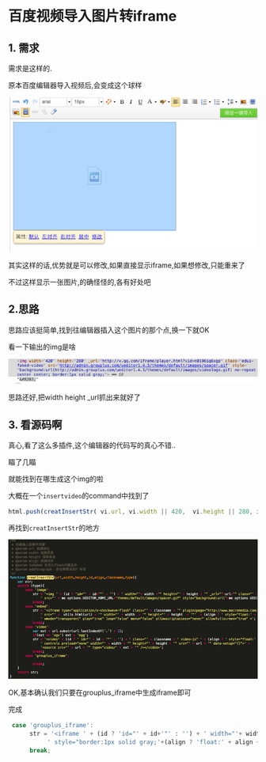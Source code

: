 # 百度视频导入图片转iframe

## 1. 需求

需求是这样的.

原本百度编辑器导入视频后,会变成这个球样

![原视频导视频](QQ20160426-4.png)

其实这样的话,优势就是可以修改,如果直接显示iframe,如果想修改,只能重来了

不过这样显示一张图片,的确怪怪的,各有好处吧

## 2.思路

思路应该挺简单,找到往编辑器插入这个图片的那个点,换一下就OK

看一下输出的img是啥

![思路](QQ20160426-5.png)

思路还好,把width height _url抓出来就好了

## 3. 看源码啊

真心,看了这么多插件,这个编辑器的代码写的真心不错..

瞄了几瞄

就能找到在哪生成这个img的啦

大概在一个`insertvideo`的command中找到了
```javascript
html.push(creatInsertStr( vi.url, vi.width || 420,  vi.height || 280, id + i, null, cl, 'image'));
```

再找到`creatInsertStr`的地方

![插入视频](QQ20160426-6.png)

OK,基本确认我们只要在grouplus_iframe中生成iframe即可

完成

```javascript
 case 'grouplus_iframe':
      str = '<iframe ' + (id ? 'id="' + id+'"' : '') + ' width="'+ width +'" height="' + height + '" src="'+url+'" class="' + classname.replace(/\bvideo-js\b/, '') + '"'  +
           ' style="border:1px solid gray;'+(align ? 'float:' + align + ';': '')+'" ></iframe>';
      break; 
```